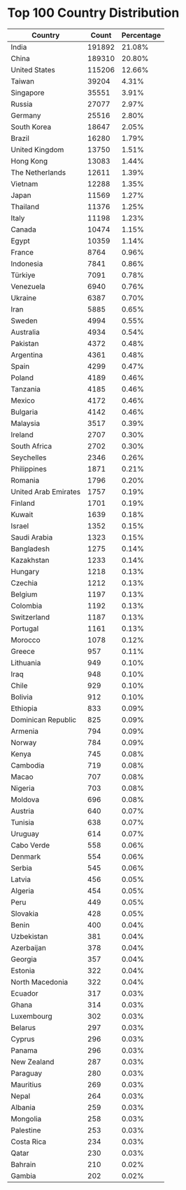 # Top 100 Country Distribution
| Country | Count | Percentage |
|----|----|----|
| India | 191892 | 21.08% |
| China | 189310 | 20.80% |
| United States | 115206 | 12.66% |
| Taiwan | 39204 | 4.31% |
| Singapore | 35551 | 3.91% |
| Russia | 27077 | 2.97% |
| Germany | 25516 | 2.80% |
| South Korea | 18647 | 2.05% |
| Brazil | 16280 | 1.79% |
| United Kingdom | 13750 | 1.51% |
| Hong Kong | 13083 | 1.44% |
| The Netherlands | 12611 | 1.39% |
| Vietnam | 12288 | 1.35% |
| Japan | 11569 | 1.27% |
| Thailand | 11376 | 1.25% |
| Italy | 11198 | 1.23% |
| Canada | 10474 | 1.15% |
| Egypt | 10359 | 1.14% |
| France | 8764 | 0.96% |
| Indonesia | 7841 | 0.86% |
| Türkiye | 7091 | 0.78% |
| Venezuela | 6940 | 0.76% |
| Ukraine | 6387 | 0.70% |
| Iran | 5885 | 0.65% |
| Sweden | 4994 | 0.55% |
| Australia | 4934 | 0.54% |
| Pakistan | 4372 | 0.48% |
| Argentina | 4361 | 0.48% |
| Spain | 4299 | 0.47% |
| Poland | 4189 | 0.46% |
| Tanzania | 4185 | 0.46% |
| Mexico | 4172 | 0.46% |
| Bulgaria | 4142 | 0.46% |
| Malaysia | 3517 | 0.39% |
| Ireland | 2707 | 0.30% |
| South Africa | 2702 | 0.30% |
| Seychelles | 2346 | 0.26% |
| Philippines | 1871 | 0.21% |
| Romania | 1796 | 0.20% |
| United Arab Emirates | 1757 | 0.19% |
| Finland | 1701 | 0.19% |
| Kuwait | 1639 | 0.18% |
| Israel | 1352 | 0.15% |
| Saudi Arabia | 1323 | 0.15% |
| Bangladesh | 1275 | 0.14% |
| Kazakhstan | 1233 | 0.14% |
| Hungary | 1218 | 0.13% |
| Czechia | 1212 | 0.13% |
| Belgium | 1197 | 0.13% |
| Colombia | 1192 | 0.13% |
| Switzerland | 1187 | 0.13% |
| Portugal | 1161 | 0.13% |
| Morocco | 1078 | 0.12% |
| Greece | 957 | 0.11% |
| Lithuania | 949 | 0.10% |
| Iraq | 948 | 0.10% |
| Chile | 929 | 0.10% |
| Bolivia | 912 | 0.10% |
| Ethiopia | 833 | 0.09% |
| Dominican Republic | 825 | 0.09% |
| Armenia | 794 | 0.09% |
| Norway | 784 | 0.09% |
| Kenya | 745 | 0.08% |
| Cambodia | 719 | 0.08% |
| Macao | 707 | 0.08% |
| Nigeria | 703 | 0.08% |
| Moldova | 696 | 0.08% |
| Austria | 640 | 0.07% |
| Tunisia | 638 | 0.07% |
| Uruguay | 614 | 0.07% |
| Cabo Verde | 558 | 0.06% |
| Denmark | 554 | 0.06% |
| Serbia | 545 | 0.06% |
| Latvia | 456 | 0.05% |
| Algeria | 454 | 0.05% |
| Peru | 449 | 0.05% |
| Slovakia | 428 | 0.05% |
| Benin | 400 | 0.04% |
| Uzbekistan | 381 | 0.04% |
| Azerbaijan | 378 | 0.04% |
| Georgia | 357 | 0.04% |
| Estonia | 322 | 0.04% |
| North Macedonia | 322 | 0.04% |
| Ecuador | 317 | 0.03% |
| Ghana | 314 | 0.03% |
| Luxembourg | 302 | 0.03% |
| Belarus | 297 | 0.03% |
| Cyprus | 296 | 0.03% |
| Panama | 296 | 0.03% |
| New Zealand | 287 | 0.03% |
| Paraguay | 280 | 0.03% |
| Mauritius | 269 | 0.03% |
| Nepal | 264 | 0.03% |
| Albania | 259 | 0.03% |
| Mongolia | 258 | 0.03% |
| Palestine | 253 | 0.03% |
| Costa Rica | 234 | 0.03% |
| Qatar | 230 | 0.03% |
| Bahrain | 210 | 0.02% |
| Gambia | 202 | 0.02% |
